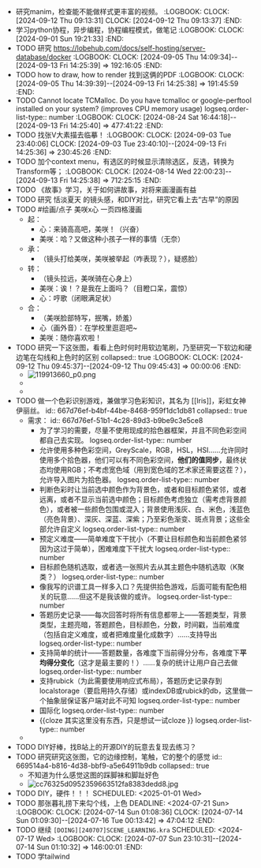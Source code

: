 - 研究manim，检查能不能做样式更丰富的视频。
  :LOGBOOK:
  CLOCK: [2024-09-12 Thu 09:13:31]
  CLOCK: [2024-09-12 Thu 09:13:37]
  :END:
- 学习python协程，异步编程，协程编程模式，做笔记
  :LOGBOOK:
  CLOCK: [2024-09-01 Sun 19:21:33]
  :END:
- TODO 研究 <https://lobehub.com/docs/self-hosting/server-database/docker>
  :LOGBOOK:
  CLOCK: [2024-09-05 Thu 14:09:34]--[2024-09-13 Fri 14:25:39] =>  192:16:05
  :END:
- TODO how to draw, how to render 找到这俩的PDF
  :LOGBOOK:
  CLOCK: [2024-09-05 Thu 14:39:39]--[2024-09-13 Fri 14:25:38] =>  191:45:59
  :END:
- TODO Cannot locate TCMalloc. Do you have tcmalloc or google-perftool installed on your system? (improves CPU memory usage)
  logseq.order-list-type:: number
  :LOGBOOK:
  CLOCK: [2024-08-24 Sat 16:44:18]--[2024-09-13 Fri 14:25:40] =>  477:41:22
  :END:
- TODO 找张V大素描去临摹！
  :LOGBOOK:
  CLOCK: [2024-09-03 Tue 23:40:06]
  CLOCK: [2024-09-03 Tue 23:40:10]--[2024-09-13 Fri 14:25:36] =>  230:45:26
  :END:
- TODO 加个context menu，有选区的时候显示清除选区，反选，转换为Transform等；
  :LOGBOOK:
  CLOCK: [2024-08-14 Wed 22:00:23]--[2024-09-13 Fri 14:25:38] =>  712:25:15
  :END:
- TODO 《故事》学习，关于如何讲故事，对将来画漫画有益
- TODO 研究 恬淡夏天 的镜头感，和DIY对比，研究它看上去“古早”的原因
- TODO  #绘画/点子 美咲x心 一页四格漫画
	- 起：
		- 心：来骑高高吧，美咲！（兴奋）
		- 美咲：哈？又做这种小孩子一样的事情（无奈）
	- 承：
		- （镜头打给美咲，美咲被举起（咋表现？），疑惑脸）
	- 转：
		- （镜头拉远，美咲骑在心身上）
		- 美咲：诶！？是我在上面吗？（目瞪口呆，震惊）
		- 心：哼歌（闭眼满足状）
	- 合：
		- （美咲脸部特写，抿嘴，娇羞）
		- 心（画外音）：在学校里逛逛吧~
		- 美咲：随你喜欢啦！
- TODO  研究一下这张图，看看上色时何时用软边笔刷，乃至研究一下软边和硬边笔在勾线和上色时的区别
  collapsed:: true
  :LOGBOOK:
  CLOCK: [2024-09-12 Thu 09:45:37]--[2024-09-12 Thu 09:45:43] =>  00:00:06
  :END:
	- ![119913660_p0.png](../assets/119913660_p0_1719156297347_0.png)
	-
	-
- TODO 做一个色彩识别游戏，兼做学习色彩知识，其名为 [[Iris]]，彩虹女神伊丽丝。
  id:: 667d76ef-b4bf-44be-8468-959f1dc1db81
  collapsed:: true
	- 需求：
	  id:: 667d76ef-51b1-4c28-89d3-b9be9c3e5ce8
		- 为了学习的需要，尽量不使用现成的拾色器框架，并且不同色彩空间都自己去实现。
		  logseq.order-list-type:: number
		- 允许使用多种色彩空间，GreyScale，RGB，HSL，HSI……允许同时使用多个拾色器，他们可以有不同色彩空间，**他们的值同步**，最终状态均使用RGB；不考虑宽色域（用到宽色域的艺术家还需要这茬？），允许导入图片为拾色器。
		  logseq.order-list-type:: number
		- 判断色彩时让当前选中颜色作为背景色，或者和目标颜色紧邻，或者远离，或者不显示当前选中颜色；目标颜色考虑独立（需考虑背景颜色），或者被一些颜色包围或混入；背景使用浅灰、白、米色，浅蓝色（亮色背景）、深灰、深蓝、深紫；乃至彩色渐变、斑点背景；这些全部允许自定义
		  logseq.order-list-type:: number
		- 预定义难度——简单难度下干扰小（不要让目标颜色和当前颜色紧邻因为这过于简单），困难难度下干扰大
		  logseq.order-list-type:: number
		- 目标颜色随机选取，或者选一张照片去从其主题色中随机选取（K聚类？）
		  logseq.order-list-type:: number
		- 像我写的识谱工具一样多入口？先提供拾色游戏，后面可能有配色相关的玩意……但这不是我该做的或许。
		  logseq.order-list-type:: number
		- 答题历史记录——每次回答时将所有信息都带上——答题类型，背景类型，主题亮暗，答题颜色，目标颜色，分数，时间戳，当前难度（包括自定义难度，或者把难度量化成数字）……支持导出
		  logseq.order-list-type:: number
		- 支持简单的统计——答题数量，各难度下当前得分分布，各难度下**平均得分变化**（这才是最主要的！）……复杂的统计让用户自己去做
		  logseq.order-list-type:: number
		- 支持rubick（为此需要使用响应式布局），答题历史记录存到localstorage（要启用持久存储）或indexDB或rubick的db，这里做一个抽象层保证客户端对此不可知
		  logseq.order-list-type:: number
		- 国际化
		  logseq.order-list-type:: number
		- {{cloze 其实这里没有东西，只是想试一试cloze }}
		  logseq.order-list-type:: number
	-
- TODO DIY好棒，找B站上的开源DIY的玩意去复现去练习？
- TODO 研究研究这张图，它的边缘控制，笔触，它的整个的感觉
  id:: 669514a4-b816-4d38-bbf9-a5e64911b9db
  collapsed:: true
	- 不知道为什么感觉这图的踩脚袜和脚趾好色
	- ![cc76325d0952359663512fa8383dedd8.jpg](../assets/cc76325d0952359663512fa8383dedd8_1721008558864_0.jpg)
- TODO DIY，硬件！！！
  SCHEDULED: <2025-01-01 Wed>
- TODO 那张暮礼捞下来勾个线，上色
  DEADLINE: <2024-07-21 Sun>
  :LOGBOOK:
  CLOCK: [2024-07-14 Sun 01:08:36]
  CLOCK: [2024-07-14 Sun 01:09:30]--[2024-07-16 Tue 00:13:42] =>  47:04:12
  :END:
- TODO 继续 `[DOING][240707]SCENE_LEARNING.kra`
  SCHEDULED: <2024-07-17 Wed>
  :LOGBOOK:
  CLOCK: [2024-07-07 Sun 23:10:31]--[2024-07-14 Sun 01:10:32] =>  146:00:01
  :END:
- TODO 学tailwind